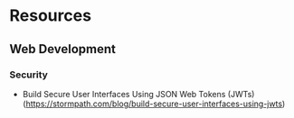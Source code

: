 # Resources

## Web Development

### Security

- Build Secure User Interfaces Using JSON Web Tokens (JWTs) (https://stormpath.com/blog/build-secure-user-interfaces-using-jwts)

